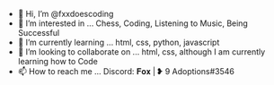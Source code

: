 - 👋 Hi, I’m @fxxdoescoding
- 👀 I’m interested in ... Chess, Coding, Listening to Music, Being Successful
- 🌱 I’m currently learning ... html, css, python, javascript
- 💞️ I’m looking to collaborate on ... html, css, although I am currently learning how to Code 
- 📫 How to reach me ... Discord: 𝐅𝐨𝐱 | ❥ 9 Adoptions#3546

<!---
fxxdoescoding/fxxdoescoding is a ✨ special ✨ repository because its `README.md` (this file) appears on your GitHub profile.
You can click the Preview link to take a look at your changes.
--->
